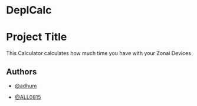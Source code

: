 # DeplCalc


# Project Title

This Calculator calculates how much time you have with your Zonai Devices


## Authors

- [@adhum](https://github.com/0adhum0)

- [@ALL0815](https://github.com/ALL0815)


